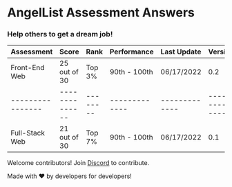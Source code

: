 # AngelList Assessment Answers

### Help others to get a dream job!


| Assessment     | Score        | Rank   | Performance | Last Update | Version       |
|----------------|--------------|--------|-------------|-------------|---------------|
| Front-End Web  | 25 out of 30 | Top 3% | 90th - 100th| 06/17/2022  | 0.2           |
|----------------|--------------|--------|-------------|-------------|---------------|
| Full-Stack Web | 21 out of 30 | Top 7% | 90th - 100th| 06/17/2022  | 0.1           |



Welcome contributors! Join [Discord](https://discord.gg/g6F7R5qf) to contribute.

Made with ❤️ by developers for developers!
